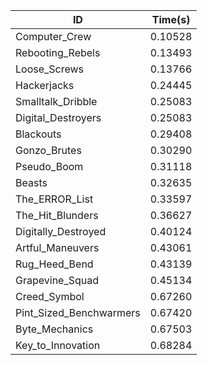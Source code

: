 |ID|Time(s)|
|-|-|
|Computer_Crew|0.10528|
|Rebooting_Rebels|0.13493|
|Loose_Screws|0.13766|
|Hackerjacks|0.24445|
|Smalltalk_Dribble|0.25083|
|Digital_Destroyers|0.25083|
|Blackouts|0.29408|
|Gonzo_Brutes|0.30290|
|Pseudo_Boom|0.31118|
|Beasts|0.32635|
|The_ERROR_List|0.33597|
|The_Hit_Blunders|0.36627|
|Digitally_Destroyed|0.40124|
|Artful_Maneuvers|0.43061|
|Rug_Heed_Bend|0.43139|
|Grapevine_Squad|0.45134|
|Creed_Symbol|0.67260|
|Pint_Sized_Benchwarmers|0.67420|
|Byte_Mechanics|0.67503|
|Key_to_Innovation|0.68284|
